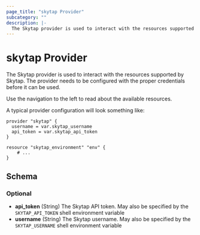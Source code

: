 ```yaml
---
page_title: "skytap Provider"
subcategory: ""
description: |-
  The Skytap provider is used to interact with the resources supported by Skytap.
---
```


# skytap Provider

The Skytap provider is used to interact with the resources supported by Skytap.
The provider needs to be configured with the proper credentials before it can be used.

Use the navigation to the left to read about the available resources.

A typical provider configuration will look something like:

```hcl
provider "skytap" {
  username = var.skytap_username
  api_token = var.skytap_api_token
}

resource "skytap_environment" "env" {
	# ...
}
```

<!-- schema generated by tfplugindocs -->
## Schema

### Optional

- **api_token** (String) The Skytap API token. May also be specified by the `SKYTAP_API_TOKEN` shell environment variable
- **username** (String) The Skytap username. May also be specified by the `SKYTAP_USERNAME` shell environment variable
